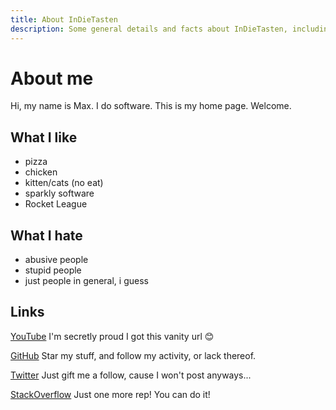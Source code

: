 ```yaml
---
title: About InDieTasten
description: Some general details and facts about InDieTasten, including social media links.
---
```


# About me

Hi, my name is Max. I do software. This is my home page. Welcome.

## What I like

- pizza
- chicken
- kitten/cats (no eat)
- sparkly software
- Rocket League

## What I hate

- abusive people
- stupid people
- just people in general, i guess

## Links

[YouTube](https://youtube.com/indietasten)
I'm secretly proud I got this vanity url 😊

[GitHub](https://github.com/indietasten)
Star my stuff, and follow my activity, or lack thereof.

[Twitter](https://twitter.com/indietasten)
Just gift me a follow, cause I won't post anyways...

[StackOverflow](https://stackoverflow.com/users/3919195/indietasten)
Just one more rep! You can do it!



